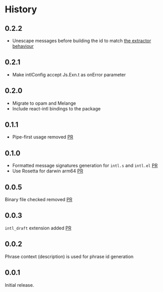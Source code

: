 # History

## 0.2.2
- Unescape messages before building the id to match [the extractor behaviour](https://github.com/cca-io/rescript-react-intl-extractor/pull/83/files#diff-a536227426c32f9d1022eec01c9cc69ec7ef6ded0c3027bebd72b61f84fbe444R17)

## 0.2.1
- Make intlConfig accept Js.Exn.t as onError parameter

## 0.2.0

- Migrate to opam and Melange
- Include react-intl bindings to the package

## 0.1.1

- Pipe-first usage removed [PR](https://github.com/ahrefs/bs-react-intl-ppx/pull/11)

## 0.1.0

- Formatted message signatures generation for `intl.s` and `intl.el` [PR](https://github.com/ahrefs/bs-react-intl-ppx/pull/8)
- Use Rosetta for darwin arm64 [PR](https://github.com/ahrefs/bs-react-intl-ppx/pull/7)

## 0.0.5

Binary file checked removed [PR](https://github.com/ahrefs/bs-react-intl-ppx/pull/9)

## 0.0.3

`intl_draft` extension added [PR](https://github.com/ahrefs/bs-react-intl-ppx/pull/5)

## 0.0.2
Phrase context (description) is used for phrase id generation

## 0.0.1
Initial release.
